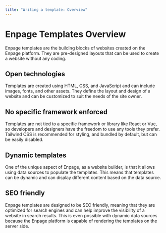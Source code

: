 ```yaml
---
title: "Writing a template: Overview"
---
```



# Enpage Templates Overview

Enpage templates are the building blocks of websites created on the Enpage platform. They are pre-designed layouts that can be used to create a website without any coding.

## Open technologies

Templates are created using HTML, CSS, and JavaScript and can include images, fonts, and other assets. They define the layout and design of a website and can be customized to suit the needs of the site owner.

## No specific framework enforced

Templates are not tied to a specific framework or library like React or Vue, so developers and designers have the freedom to use any tools they prefer. Tailwind CSS is recommended for styling, and bundled by default, but can be easily disabled.


## Dynamic templates

One of the unique aspect of Enpage, as a website builder, is that it allows using data sources to populate the templates. This means that templates can be dynamic and can display different content based on the data source.

## SEO friendly

Enpage templates are designed to be SEO friendly, meaning that they are optimized for search engines and can help improve the visibility of a website in search results. This is even possible with dynamic data sources because the Enpage platform is capable of rendering the templates on the server side.

